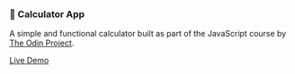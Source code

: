 ### 🧮 Calculator App

A simple and functional calculator built as part of the JavaScript course by [The Odin Project](https://www.theodinproject.com/).

[Live Demo](https://your-deployment-link.com)
